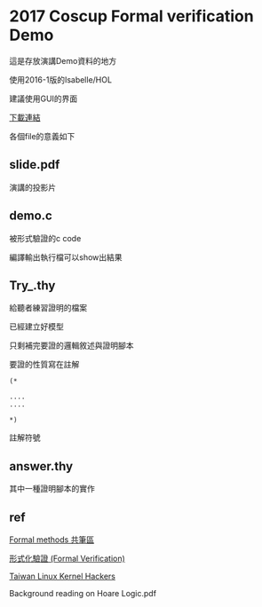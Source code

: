 # 2017 Coscup Formal verification Demo


這是存放演講Demo資料的地方

使用2016-1版的Isabelle/HOL

建議使用GUI的界面

[下載連結](https://www.cl.cam.ac.uk/research/hvg/Isabelle/installation.html)

各個file的意義如下


## slide.pdf

演講的投影片

## demo.c

被形式驗證的c code

編譯輸出執行檔可以show出結果

## Try_.thy

給聽者練習證明的檔案

已經建立好模型

只剩補完要證的邏輯敘述與證明腳本

要證的性質寫在註解

```
(*

....
....

*)
```

註解符號

## answer.thy

其中一種證明腳本的實作

## ref

[Formal methods 共筆區](https://hackmd.io/MwMwpiBMBGDGkFoCcATALChaCM2AcCeArJNggAyqwDs01k15aaQA)


[形式化驗證 (Formal Verification)](https://hackmd.io/s/H1xxp3pF0)

[Taiwan Linux Kernel Hackers](https://www.facebook.com/groups/twlinuxkernelhackers/?ref=bookmarks)

Background reading on Hoare Logic.pdf



